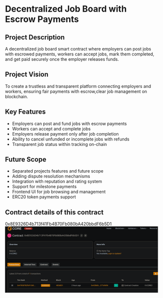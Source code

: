 # Decentralized Job Board with Escrow Payments

## Project Description
A decentralized job board smart contract where employers can post jobs with escrowed payments, workers can accept jobs, mark them completed, and get paid securely once the employer releases funds.

## Project Vision
To create a trustless and transparent  platform connecting employers  and workers, ensuring fair payments with escrow,clear job management on blockchain.

## Key Features
- Employers can post and fund jobs with escrow payments 
- Workers  can accept and  complete jobs
- Employers release payment only after job completion
- Ability to  cancel unfunded or incomplete jobs with refunds
- Transparent  job status within tracking on-chain

## Future Scope
- Separated projects features and future scope
- Adding dispute resolution mechanisms
- Integration with reputation and rating system
- Support for milestone payments
- Frontend UI for job browsing and management
- ERC20 token payments support

## Contract details of this contract 
0x8E9326D4b713f41Fb4B70Fb080bA420bbdF6b5D1
![alt text](image.png)
